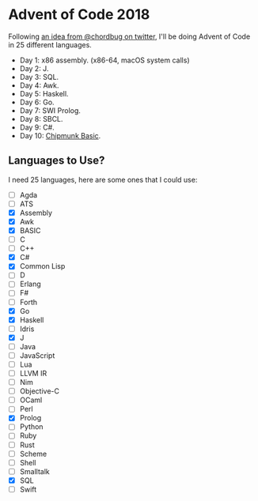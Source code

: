 # Advent of Code 2018

Following [an idea from @chordbug on twitter][tweet], I'll be doing Advent of Code in 25 different languages.

[tweet]: https://twitter.com/chordbug/status/1068321394897899520

- Day 1: x86 assembly. (x86-64, macOS system calls)
- Day 2: J.
- Day 3: SQL.
- Day 4: Awk.
- Day 5: Haskell.
- Day 6: Go.
- Day 7: SWI Prolog.
- Day 8: SBCL.
- Day 9: C#.
- Day 10: [Chipmunk Basic].

[chipmunk basic]: http://www.nicholson.com/rhn/basic/

## Languages to Use?

I need 25 languages, here are some ones that I could use:

- [ ] Agda
- [ ] ATS
- [x] Assembly
- [x] Awk
- [x] BASIC
- [ ] C
- [ ] C++
- [x] C#
- [x] Common Lisp
- [ ] D
- [ ] Erlang
- [ ] F#
- [ ] Forth
- [x] Go
- [x] Haskell
- [ ] Idris
- [x] J
- [ ] Java
- [ ] JavaScript
- [ ] Lua
- [ ] LLVM IR
- [ ] Nim
- [ ] Objective-C
- [ ] OCaml
- [ ] Perl
- [x] Prolog
- [ ] Python
- [ ] Ruby
- [ ] Rust
- [ ] Scheme
- [ ] Shell
- [ ] Smalltalk
- [x] SQL
- [ ] Swift
